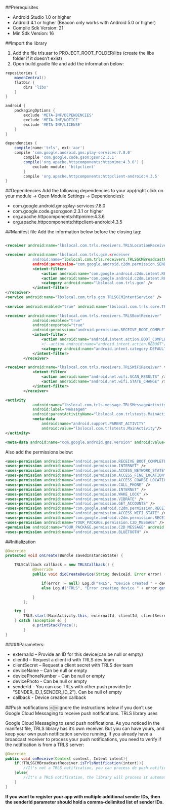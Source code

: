 ##Prerequisites
- Android Studio 1.0 or higher
- Android 4.1 or higher (Beacon only works with Android 5.0 or higher)
- Compile Sdk Version: 21
- Min Sdk Version: 16

##Import the library
1. Add the file trls.aar to PROJECT_ROOT_FOLDER/libs (create the libs folder if it doesn’t exist)
2. Open build.gradle file and add the information below:
```gradle
repositories {
	mavenCentral()
	flatDir {
		dirs 'libs'
	} 
}

android {
    packagingOptions {
        exclude 'META-INF/DEPENDENCIES'
        exclude 'META-INF/NOTICE'
        exclude 'META-INF/LICENSE'
    }
}

dependencies {
	compile(name:'trls', ext:'aar')
	compile 'com.google.android.gms:play-services:7.8.0'
    	compile 'com.google.code.gson:gson:2.3.1'
    	compile('org.apache.httpcomponents:httpmime:4.3.6') {
        	exclude module: 'httpclient'
    	}
    	compile 'org.apache.httpcomponents:httpclient-android:4.3.5'
}
```

##Dependencies
Add the following dependencies to your app(right click on your module -> Open Module Settings -> Dependencies):
- com.google.android.gms:play-services:7.8.0
- com.google.code.gson:gson:2.3.1 or higher
- org.apache.httpcomponents:httpmime:4.3.6
- org.apache.httpcomponents:httpclient-android:4.3.5

##Manifest file
Add the information below before the closing </application> tag:
```xml

<receiver android:name="lbslocal.com.trls.receivers.TRLSLocationReceiver" />

<receiver android:name="lbslocal.com.trls.gcm.<receiver
            android:name="lbslocal.com.trls.receivers.TRLSGCMBroadcastReceiver"
            android:permission="com.google.android.c2dm.permission.SEND" >
            <intent-filter>
                <action android:name="com.google.android.c2dm.intent.RECEIVE" />
                <action android:name="com.google.android.c2dm.intent.REGISTRATION" />
                <category android:name="lbslocal.com.trls.gcm" />
            </intent-filter>
</receiver>
<service android:name="lbslocal.com.trls.gcm.TRLSGCMIntentService" />
		
<service android:enabled="true" android:name="lbslocal.com.trls.core.TRLSService"/>

<receiver android:name="lbslocal.com.trls.receivers.TRLSBootReceiver"
            android:enabled="true"
            android:exported="true"
            android:permission="android.permission.RECEIVE_BOOT_COMPLETED">
            <intent-filter>
                <action android:name="android.intent.action.BOOT_COMPLETED"/>
                <!--action android:name="android.intent.action.REBOOT"/-->
                <category android:name="android.intent.category.DEFAULT" />
            </intent-filter>
        </receiver>

<receiver android:name="lbslocal.com.trls.receivers.TRLSWiFiReceiver" >
            <intent-filter>
                <action android:name="android.net.wifi.SCAN_RESULTS" />
                <action android:name="android.net.wifi.STATE_CHANGE" />
            </intent-filter>
        </receiver>

<activity
            android:name="lbslocal.com.trls.message.TRLSMessageActivity"
            android:label="Mensagem"
            android:parentActivityName="lbslocal.com.trlstests.MainActivity">
            <meta-data
                android:name="android.support.PARENT_ACTIVITY"
                android:value="lbslocal.com.trlstests.MainActivity"/>
</activity>

<meta-data android:name="com.google.android.gms.version" android:value="@integer/google_play_services_version" />
```
Also add the permissions below:
```xml
<uses-permission android:name="android.permission.RECEIVE_BOOT_COMPLETED" />
<uses-permission android:name="android.permission.INTERNET" />
<uses-permission android:name="android.permission.ACCESS_NETWORK_STATE" />
<uses-permission android:name="android.permission.ACCESS_FINE_LOCATION" />
<uses-permission android:name="android.permission.ACCESS_COARSE_LOCATION" />
<uses-permission android:name="android.permission.CALL_PHONE" />
<uses-permission android:name="android.permission.INTERNET" />
<uses-permission android:name="android.permission.WAKE_LOCK" />
<uses-permission android:name="android.permission.VIBRATE" />
<uses-permission android:name="android.permission.GET_ACCOUNTS" />
<uses-permission android:name="com.google.android.c2dm.permission.RECEIVE" />
<uses-permission android:name="android.permission.ACCESS_WIFI_STATE" />
<uses-permission android:name="com.google.android.c2dm.permission.RECEIVE" />
<uses-permission android:name="YOUR_PACKAGE.permission.C2D_MESSAGE" />
<permission android:name="YOUR_PACKAGE.permission.C2D_MESSAGE" android:protectionLevel="signature" />
<uses-permission android:name="android.permission.BLUETOOTH" />
```

##Initialization
```java
@Override
protected void onCreate(Bundle savedInstanceState) {

	TRLSCallback callback = new TRLSCallback() {
            @Override
            public void didCreateDevice(String deviceId, Error error) {

                if(error != null) Log.d("TRLS", "Device created " + deviceId);
                else Log.d("TRLS", "Error creating device " + error.getMessage());

            }
        };

	try {
		TRLS.start(MainActivity.this, externalId, clientId, clientSecret, deviceName, devicePhoneNumber, devicePhoto, senderId, callback);
	} catch (Exception e) {
            e.printStackTrace();
        }
}
```

#####Parameters:
- externalId – Provide an ID for this device(can be null or empty) 
- clientId – Request a client id with TRLS dev team
- clientSecret – Request a client secret with TRLS dev team 
- deviceName – Can be null or empty
- devicePhoneNumber - Can be null or empty
- devicePhoto - Can be null or empty
- senderId - You can use TRLs with other push provider(ie "SENDER_ID_1,SENDER_ID_2"). Can be null of empty
- callback - Device creation callback 

##Push notifications
￼￼Ignore the instructions below if you don’t use Google Cloud Messaging to receive push notifications. TRLS library uses 

Google Cloud Messaging to send push notifications. As you noticed in the manifest file, TRLS library has it’s own receiver. But you can have yours, and keep your own push notification service running. If you already have a broadcast receiver to process your push notifications, you need to verify if the notification is from a TRLS server:

```java
@Override
public void onReceive(Context context, Intent intent){
	if(!TRLSGCMBroadcastReceiver.isTrlsNotification(intent)){
		//It's not a TRLS notification, you can process de push notification
	}else{
		//It's a TRLS notification, the library will process it automatically;
	} 
}
```
**If you want to register your app with multiple additional sender IDs, then the senderId parameter should hold a comma-delimited list of sender IDs.**
